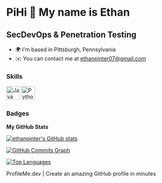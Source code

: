 PiHi 👋 My name is Ethan
======================

SecDevOps & Penetration Testing
------------------

*   🌍  I'm based in Pittsburgh, Pennsylvania
*   ✉️  You can contact me at [ethanpinter07@gmail.com](mailto:ethanpinter07@gmail.com)

### Skills
<p align="left">
<a href="https://www.oracle.com/java/" target="_blank" rel="noreferrer"><img src="https://raw.githubusercontent.com/danielcranney/readme-generator/main/public/icons/skills/java-colored.svg" width="36" height="36" alt="Java" /></a>
<a href="https://www.python.org/" target="_blank" rel="noreferrer"><img src="https://raw.githubusercontent.com/danielcranney/readme-generator/main/public/icons/skills/python-colored.svg" width="36" height="36" alt="Python" /></a>
</p>
                    

### Badges

<b>My GitHub Stats</b>

<a href="http://www.github.com/ethanpinter"><img src="https://github-readme-stats.vercel.app/api?username=ethanpinter&show_icons=true&hide=&count_private=true&title_color=0891b2&text_color=ffffff&icon_color=0891b2&bg_color=1c1917&hide_border=true&show_icons=true" alt="ethanpinter's GitHub stats" /></a>

<a href="http://www.github.com/ethanpinter"><img src="https://activity-graph.herokuapp.com/graph?username=ethanpinter&bg_color=1c1917&color=ffffff&line=0891b2&point=ffffff&area_color=1c1917&area=true&hide_border=true&custom_title=GitHub%20Commits%20Graph" alt="GitHub Commits Graph" /></a>

<a href="https://github.com/ethanpinter" align="left"><img src="https://github-readme-stats.vercel.app/api/top-langs/?username=ethanpinter&langs_count=10&title_color=0891b2&text_color=ffffff&icon_color=0891b2&bg_color=1c1917&hide_border=true&locale=en&custom_title=Top%20%Languages" alt="Top Languages" /></a>

ProfileMe.dev | Create an amazing GitHub profile in minutes
